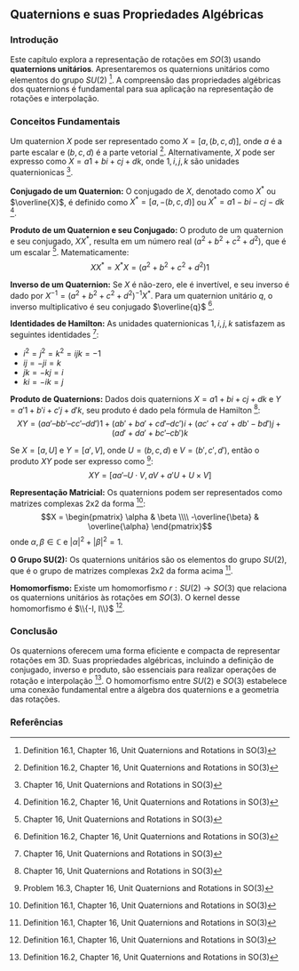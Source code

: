 ## Quaternions e suas Propriedades Algébricas

### Introdução
Este capítulo explora a representação de rotações em $SO(3)$ usando **quaternions unitários**. Apresentaremos os quaternions unitários como elementos do grupo $SU(2)$ [^585]. A compreensão das propriedades algébricas dos quaternions é fundamental para sua aplicação na representação de rotações e interpolação.

### Conceitos Fundamentais
Um quaternion $X$ pode ser representado como $X = [a, (b, c, d)]$, onde $a$ é a parte escalar e $(b, c, d)$ é a parte vetorial [^587]. Alternativamente, $X$ pode ser expresso como $X = a1 + bi + cj + dk$, onde $1, i, j, k$ são unidades quaternionicas [^586].

**Conjugado de um Quaternion:** O conjugado de $X$, denotado como $X^*$ ou $\overline{X}$, é definido como $X^* = [a, -(b, c, d)]$ ou $X^* = a1 - bi - cj - dk$ [^587].

**Produto de um Quaternion e seu Conjugado:** O produto de um quaternion e seu conjugado, $XX^*$, resulta em um número real $(a^2 + b^2 + c^2 + d^2)$, que é um escalar [^586]. Matematicamente:
$$XX^* = X^*X = (a^2 + b^2 + c^2 + d^2)1$$

**Inverso de um Quaternion:** Se $X$ é não-zero, ele é invertível, e seu inverso é dado por $X^{-1} = (a^2 + b^2 + c^2 + d^2)^{-1}X^*$. Para um quaternion unitário $q$, o inverso multiplicativo é seu conjugado $\overline{q}$ [^587].

**Identidades de Hamilton:** As unidades quaternionicas $1, i, j, k$ satisfazem as seguintes identidades [^586]:
*   $i^2 = j^2 = k^2 = ijk = -1$
*   $ij = -ji = k$
*   $jk = -kj = i$
*   $ki = -ik = j$

**Produto de Quaternions:** Dados dois quaternions $X = a1 + bi + cj + dk$ e $Y = a'1 + b'i + c'j + d'k$, seu produto é dado pela fórmula de Hamilton [^586]:
$$XY = (aa' – bb' – cc' – dd')1 + (ab' + ba' + cd' – dc')i + (ac' + ca' + db' - bd')j + (ad' + da' + bc' – cb')k$$

Se $X = [a, U]$ e $Y = [a', V]$, onde $U = (b, c, d)$ e $V = (b', c', d')$, então o produto $XY$ pode ser expresso como [^605]:
$$XY = [aa' – U \cdot V, aV + a'U + U \times V]$$

**Representação Matricial:** Os quaternions podem ser representados como matrizes complexas 2x2 da forma [^585]:
$$X = \begin{pmatrix} \alpha & \beta \\\\ -\overline{\beta} & \overline{\alpha} \end{pmatrix}$$
onde $\alpha, \beta \in \mathbb{C}$ e $|\alpha|^2 + |\beta|^2 = 1$.

**O Grupo SU(2):** Os quaternions unitários são os elementos do grupo $SU(2)$, que é o grupo de matrizes complexas 2x2 da forma acima [^585].

**Homomorfismo:** Existe um homomorfismo $r: SU(2) \rightarrow SO(3)$ que relaciona os quaternions unitários às rotações em $SO(3)$. O kernel desse homomorfismo é $\\{-I, I\\}$ [^585].

### Conclusão
Os quaternions oferecem uma forma eficiente e compacta de representar rotações em 3D. Suas propriedades algébricas, incluindo a definição de conjugado, inverso e produto, são essenciais para realizar operações de rotação e interpolação [^587]. O homomorfismo entre $SU(2)$ e $SO(3)$ estabelece uma conexão fundamental entre a álgebra dos quaternions e a geometria das rotações.

### Referências
[^585]: Definition 16.1, Chapter 16, Unit Quaternions and Rotations in SO(3)
[^586]: Chapter 16, Unit Quaternions and Rotations in SO(3)
[^587]: Definition 16.2, Chapter 16, Unit Quaternions and Rotations in SO(3)
[^605]: Problem 16.3, Chapter 16, Unit Quaternions and Rotations in SO(3)

<!-- END -->